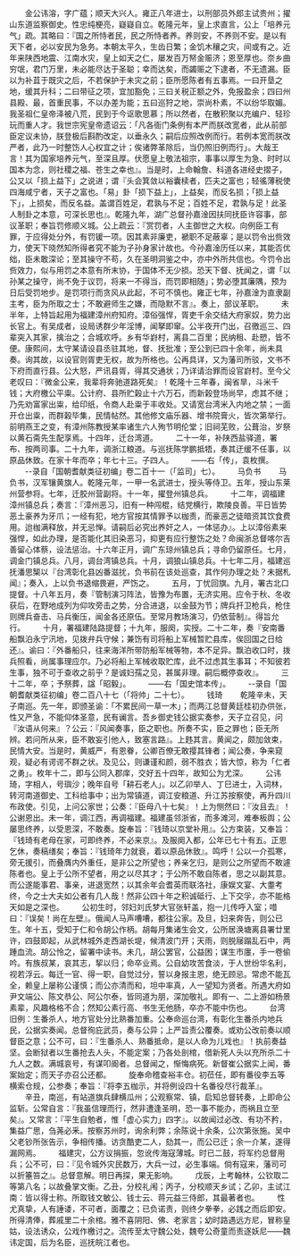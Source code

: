 <!-- { "loadSidebar": true } -->
　　金公讳溶，字广蕴；顺天大兴人。雍正八年进士，以刑部员外郎主试贵州；擢山东道监察御史。性忠纯梗亮，嶷嶷自立。乾隆元年，皇上求直言，公上「培养元气」疏。其略曰：『国之所恃者民，民之所恃者养。养则安，不养则不安。是以有天下者，必以安民为急务。本朝太平久，生齿日繁；金饥木穰之灾，间或有之。近年来陕西地震、江南水灾，皇上如天之仁，屡发百万帑金赈济；恩至厚也。奈乡曲穷氓，君门万里，未必能尽达于圣聪；幸而达矣，而蠲赈之下逮者，不无遗漏。臣以为补苴于既灾之后，不若保护于未灾之前；臣所愿陈者有五事焉。一曰开垦之地，缓其升科；二曰带征之项，宜加豁免；三曰关税正额之外，免报盈余；四曰州县殿、最，首重民事，不以办差为能；五曰巡狩之地，崇尚朴素，不以纷华取媚。我圣祖仁皇帝泽被八荒，民到于今讴歌思慕；所以然者，在散积聚以充编户、轻珍玩而重人才。我世宗宪皇帝遗诏云：「凡各衙门条例有本严而朕改宽者，此从前部臣定议未协，朕登极后斟酌改定，以垂永久；嗣后应照改例而行。若例本宽而朕改严者，此乃一时整饬人心权宜之计；俟诸弊革除后，当仍照旧例而行」。大哉王言！其为国家培养元气，至深且厚。伏愿皇上敬法祖宗，事事以厚生为急、时时以国本为念，则社稷之福、苍生之幸也』。当是时，上命翰詹、科道各进经史摺子，公又以「损上益下」之说进；谓『头会箕敛以裕囊椟者，匹夫之富也；轻徭薄税使四海咸宁者，天子之富也。「易」卦「损下益上」，上益矣，而反名损；「损上益下」，上损矣，而反名益。盖谓百姓足，君孰与不足；百姓不足，君孰与足！此圣人制卦之本意，可深长思也』。乾隆九年，湖广总督孙嘉淦因扶同抚臣许容事，部议革职；奉旨罚修顺义城。公上疏云：『赏罚者，人主御世之大权。向例臣工有罪，于应得处分外，有罚锾一项。因其素非廉吏，褫职不足蔽辜；是以罚令出赀效力，使天下晓然知所得者究不能为子孙身家计故也。今孙嘉淦历任以来，其能否优绌，臣未敢深论；至其操守不苟，久在圣明洞鉴之中，亦中外所共信也。今罚令出赀效力，似与用罚之本意有所末协，于国体不无少损。恐天下督、抚闻之，谓「以孙某之操守，尚不免于议罚，将来一不得当，而罚即相随」；势必堕其廉隅，预为日后受罚地步。是罚项行而贪风从此起，不可不慎也。雍正七年，孙嘉淦为直隶副主考，臣为所取之士；不敢避师生之嫌，而隐默不言』。奏上，部议革职。
　　未半年，上特旨起用为福建漳州府知府。漳俗强悍，胥吏千余交结大府家奴，势力出长官上。有吴成者，设局诱群少年淫博，闻拏即窜。公半夜开门出，召徼巡三、四辈突入其家，擒治之；合城欢呼。乡有华崶村，离县二百里；民纳租、赴愬，皆不便。康熙间，太守某请设县丞驻其地，督、抚批准；至公到已四十余年，尚未具奏。询其故，以设官则胥吏无权，故为所格也。公再具详，又为藩司所驳，文书不下府而直行县。公大怒，严讯县胥，得其交通状；乃详请治罪而设官崶村。至今父老叹曰：『微金公来，我辈将奔驰道路死矣』！乾隆十三年春，闽省旱，斗米千钱；大府檄公平粜。公计府、县所贮榖止十六万石，而新榖登场尚早，虑其不继；乃先劝富家出粜，给印纸，令商人赴粜于丰收处。又请宽台湾米入内地之禁；一面开仓出粜，而群榖毕集，民情帖然。其他修文庙乐器、增书院膏火，皆次第举行。前明燕王之变，有漳州陈教授某率诸生六人殉节明伦堂；旧祠芜败，公葺治，岁祭以黄石斋先生配享焉。十四年，迁台湾道。
　　二十一年，补陕西盐驿道，署布、按两司事。二十九年，调浙江粮道。与巡抚陈学鹏抵牾，奏其迂缓不任事，以原品休致。在家十年而卒；年七十三。子四人。
　　——右「传」，袁枚撰。
　　--录自「国朝耆献类征初编」卷二百十一（「监司」七）。
　　马负书
　　马负书，汉军镶黄旗人。乾隆元年，一甲一名武进士，授头等侍卫。五年，授山东莱州营参将。七年，迁胶州营副将。十一年，擢登州镇总兵。
　　十二年，调福建漳州镇总兵；奏言：『漳州恶习，旧有一种闯棍，结党横行，欺陵良善。平日皆势恶土豪养为牙爪；一经有犯，地方官按其情罪予以枷责，而豪恶之徒暗资其饮食费用。迨枷满释放，并无忌惮。请嗣后必究出养奸之人，一体惩办』。上以漳俗素来强悍，如此办理，是否能化其旧染恶习，抑更有应行整饬之处？命闽浙总督喀尔吉善留心体蔡，设法惩治。十六年正月，调广东琼州镇总兵；寻命仍留原任。七月，调金门镇总兵。八月，调台湾镇总兵。十月，调狼山镇总兵。十七年二月，福建巡抚潘思榘以『台湾彰化县凶番滋扰，负书前在该处巡查，其作何办理之处？未据札闻』；奏入，上以负书退缩畏避，严饬之。
　　五月，丁忧回旗。九月，署古北口提督。十八年五月，奏『管制演习阵法，皆豫为布置，无济实用。应令于秋、冬收获后，在野地成列为仰攻旁击之势，分合进退，以金鼓为节；牌兵扞卫枪兵，枪住则牌兵奋击、马兵衡压，闻金各还原伍。至常月教场演习，仍依营制』。得旨允行。
　　十月，署福建陆路提督；十九年，服阕，实授。二十二年，奏『安南番船飘泊永宁汛地，见拨弁兵守候；兼饬有司将船上军械暂贮县库，俟回国之日给还』。谕曰：『外番船只，往来海洋所带防船军械等物，本不足异。飘泊收口时，拨兵照看，尚属事理应尔。乃必将船上军械收取贮库，此不过虑其生事耳；不知彼若生事，独不可于查收之前乎？是诚妇孺之见，甚属非理。嗣后概停查收』。
　　三十二年，卒；予祭葬，諡「昭毅」。
　　——右「国史馆本传」。
　　--录自「国朝耆献类征初编」卷二百八十七（「将帅」二十七）。
　　钱琦
　　乾隆辛未，天子南巡。先一年，即颁圣谕：「不累民间一草一木」；而两江总督黄廷桂初办供张，性又严急，不能仰体圣意，民有谰言。吾乡御史钱公据实奏参，天子立召见，问『汝语从何来』？公云：『风闻奏事，臣之职也。所奏不实，臣之罪也；臣无所辨。若问所从来，臣不敢妄引他人，致塞言路』。上韪其言。黄闻之，颇加敛束，民情大安。当是时，黄威严，有恩眷，公卿百僚无敢撄其锋者；闻公奏，争来窥观，疑必有谔谔不群之状。及见公，则谦谨和颜，弱不胜衣；皆大惊，称为「仁者之勇」。枚年十二，即与公同入郡庠，交好五十四年，故知公为尤深。
　　公讳琦，字相人，号璵沙；晚年自号「耕石老人」。以乙卯举人、丁巳进士，入词林，转河南道御史、工科给事中；出为常镇道，调江安粮道、升江苏按察使，再升四川布政使。引见，上问公家世；公奏：『臣母八十七矣』！上为恻然曰：『汝且去』！公谢恩出。未一年，调江西，再调福建。福建虽邻浙省，而多滩河，难奉板舆；公屡思终养，以受恩深，不敢奏。旋奉旨：『钱琦以京堂补用』。公方束装，又奉旨：『钱琦有老母在家，可即终养，不必来京』。及服阕入都，公年已七十有五。正思乞休，奏稿缮矣；奉旨：『钱琦年力就衰，着以原品休致』。鸣呼！公以一介孤寒，旁无援引，而叠膺内外重任，是非公之所望也；养亲乞归，是则公之所望而不敢遽陈者也。皇上于公所不望者，用之以尽其才；于公所不敢自陈者，思之以副其意。而公遂能事君、事亲，进退宽然；以其余年会耆英而联洛社，康娱文宴、大耋考终，今之士大夫如公者有几人哉！然非公四十年之积诚砥行、上下交孚，亦不能格天如是之深也。
　　公初生时，邻妇刘氏梦大官张轩盖，抱一儿传呼入室；唶曰：『误矣！尚在左壁』。俄闻人马声嘈嘈，都往公家。及旦，妇来奔告，则公已生。年十五，受知于仁和令胡公作柄。胡每月集诸生会文，公所居涣塘离县署廿里许，四鼓即起，从武林城外走西湖长堤，候清波门开；天雨，则脱屦蹋乱石中，两踵血流。胡公怜之，留署中读书。未几，胡公罢官，公益困；谋生市廛，手一卷偷吟。有族叔某，哀其志，挈以归；命卒业焉。公自幼攻苦食淡，于人世纷华名利，视若浮云。每迁一官、得一职，自觉过分，誓以身报主恩，绝无顾忌。常虑不能瓦全，赖皇上屡称公谨慎；而公亦清而和，坦中率真，人一望知为贤者。所遇大府如尹文端公、陈文恭公、阿公尔泰，皆同道为朋，深加敬礼。即有一、二上游如杨景素辈，风趣格格不合；然知公素行高、书生无他肠，卒亦不能中伤也。
　　台湾旧例：生番杀人，地方官处分比熟番加重。公奉命巡台湾，有彰化生番杀内地兵民，公据实奏闻。总督徇庇武员，奏与公异；上严旨责公覆奏。或劝公改前奏以顺督臣之意；公不可，曰：『生番杀人、熟番抵命，是以人命为儿戏也』！执前奏益坚。会断狱者以生番抢去人头，不能定案；乃各处剖棺，借新死人头以充所杀二十九人之数。满城哀号，有谋叩阍者。总督闻之，惭悔病死。新督崔公据实上闻，番案始定；而天子亦召公还都。
　　旋奉命稽查裕丰仓。初莅任，即有番役李五等横索仓规，公参奏；奉旨：『将李五枷示，并将例设四十名番役尽行裁革』。
　　辛丑，南巡，有站道旗兵肆横瓜州；公观察常、镇，启知总督转奏，上即命公监斩。公常自言：『我虽信理而行，然非遭逢圣明，恐一事不能办，而祸且立至矣』。又常言：『平生自勉者，惟「虚心实力」四字』。以故闻过必改、有功不矜，集益广思，刍荛必釆。按察苏州时，询余利弊；余陈说十余条，公次第张施。吴中父老钞所张告示，争相传播。访贪酷吏二人，劾其一，而公已迁；余一介某，遂得漏网焉。
　　福建灾，公方议捐振，忽讹传海寇薄城。时已二鼓，将军约总督用兵；公不可，曰：『见令城外灾民数万，大兵一过，必生事端。倘有寇来，藩司可以折箠笞之』。总督意解。明日再探，果无影响。
　　戊辰，上考翰林，公钦取二等第八名；以故叠掌文衡。乙丑，分校礼闱；丙子，分校顺天乡试；乙卯，主试江南：皆以得士称。所取钱文敏公、钱士云、蒋元益三侍郎，其最著者也。
　　性尤真挚，人有諈诿，不可者，面覆之；已负诺责，则终夕拳拳，必践之而后即安。所得清俸，葬戚里二十余棺。雅不喜阴阳、佛、老家言；幼时路遇远方尼，冒称皇姑，设法诱众，公戏作檄讨之。流传至太守魏公处，魏夸公奇童而责逐妖尼——魏讳定国，后为名臣，巡抚皖江者也。
